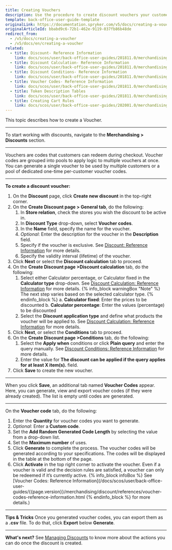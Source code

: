 ```yaml
---
title: Creating Vouchers
description: Use the procedure to create discount vouchers your customer can redeem during checkout.
template: back-office-user-guide-template
originalLink: https://documentation.spryker.com/v5/docs/creating-a-voucher
originalArticleId: bbabd9c6-72b1-462e-9119-037fb86b48de
redirect_from:
  - /v5/docs/creating-a-voucher
  - /v5/docs/en/creating-a-voucher
related:
  - title: Discount- Reference Information
    link: docs/scos/user/back-office-user-guides/201811.0/merchandising/discount/references/discount-reference-information.html
  - title: Discount Calculation- Reference Information
    link: docs/scos/user/back-office-user-guides/201811.0/merchandising/discount/references/discount-calculation-reference-information.html
  - title: Discount Conditions- Reference Information
    link: docs/scos/user/back-office-user-guides/201811.0/merchandising/discount/references/discount-conditions-reference-information.html
  - title: Voucher Codes- Reference Information
    link: docs/scos/user/back-office-user-guides/201811.0/merchandising/discount/references/voucher-codes-reference-information.html
  - title: Token Description Tables
    link: docs/scos/user/back-office-user-guides/201811.0/merchandising/discount/references/token-description-tables.html
  - title: Creating Cart Rules
    link: docs/scos/user/back-office-user-guides/202001.0/merchandising/discount/creating-cart-rules.html
---
```


This topic describes how to create a Voucher.
***
To start working with discounts, navigate to the **Merchandising > Discounts** section.
***
Vouchers are codes that customers can redeem during checkout. Voucher codes are grouped into pools to apply logic to multiple vouchers at once. You can generate a single voucher to be used by multiple customers or a pool of dedicated one-time per-customer voucher codes.
***
**To create a discount voucher:**
1. On the **Discount** page, click **Create new discount** in the top-right corner.
2. On the **Create Discount page > General tab**, do the following:
    1. In **Store relation**, check the stores you wish the discount to be active in.
    2. In **Discount Type** drop-down, select **Voucher codes**.
   3. In the **Name** field, specify the name for the voucher.
    4. _Optional_: Enter the description for the voucher in the **Description** field.
    5. Specify if the voucher is exclusive. See [Discount: Reference Information](/docs/scos/user/back-office-user-guides/{{page.version}}/merchandising/discount/references/discount-reference-information.html) for more details.
    6. Specify the validity interval (lifetime) of the voucher.
 3. Click **Next** or select the **Discount calculation** tab to proceed.
 4. On the **Create Discount page >Discount calculation** tab, do the following:
    1.  Select either Calculator percentage, or Calculator fixed in the **Calculator type** drop-down. See [Discount Calculation: Reference Information](/docs/scos/user/back-office-user-guides/{{page.version}}/merchandising/discount/references/discount-calculation-reference-information.html) for more details.
    {% info_block warningBox "Note" %}
The next step varies based on the selected calculator type.
{% endinfo_block %}
    a. **Calculator fixed**: Enter the prices to be discounted
    b.  **Calculator percentage**: Enter the values (percentage) to be discounted
    2. Select the **Discount application type** and define what products the voucher will be applied to. See [Discount Calculation: Reference Information](/docs/scos/user/back-office-user-guides/{{page.version}}/merchandising/discount/references/discount-calculation-reference-information.html) for more details.
 5. Click **Next**, or select the **Conditions** tab to proceed.
 6. On the **Create Discount page >Conditions** tab, do the following:
    1. Select the **Apply when** conditions or click **Plain query** and enter the  query manually. See [Discount Conditions: Reference Information](/docs/scos/user/back-office-user-guides/{{page.version}}/merchandising/discount/references/discount-conditions-reference-information.html) for more details.
    2. Enter the value for **The discount can be applied if the query applies for at least X item(s).** field.
7. Click **Save** to create the new voucher.
***
When you click **Save**, an additional tab named **Voucher Codes** appear. Here, you can generate, view and export voucher codes (if they were already created).
The list is empty until codes are generated.
***
On the **Voucher code** tab, do the following:
1. Enter the **Quantity** for voucher codes you want to generate.
2. _Optional_: Enter a **Custom code**.
3. Set the **Add Random Generated Code Length** by selecting the value from a drop-down list.
4. Set the **Maximum number** of uses.
5. Click **Generate** to complete the process.
    The voucher codes will be generated according to your specifications. The codes will be displayed in the table at the bottom of the page.
5. Click **Activate** in the top right corner to activate the voucher.
Even if a voucher is valid and the decision rules are satisfied, a voucher can only be redeemed if it’s currently active.
{% info_block infoBox %}
See [Voucher Codes: Reference Information](/docs/scos/user/back-office-user-guides/{{page.version}}/merchandising/discount/references/voucher-codes-reference-information.html
{% endinfo_block %} for more details.)
***
**Tips & Tricks**
Once you generated voucher codes, you can export them as a **.csv** file.
To do that, click **Export** below **Generate**.
***
**What's next?**
See [Managing Discounts](/docs/scos/user/back-office-user-guides/{{page.version}}/merchandising/discount/managing-discounts.html) to know more about the actions you can do once the discount is created.
